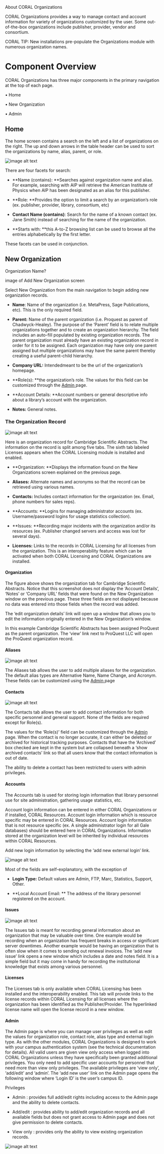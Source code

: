 About CORAL Organizations

CORAL Organizations provides a way to manage contact and account information for variety of organizations customized by the user.  Some out-of-the-box organizations include publisher, provider, vendor and consortium.

CORAL TIP: New installations pre-populate the Organizations module with numerous organization names.    

# Component Overview

CORAL Organizations has three major components in the primary navigation at the top of each page.

• Home

• New Organization

• Admin

## Home

The home screen contains a search on the left and a list of organizations on the right.  The up and down arrows in the table header can be used to sort the organizations by name, alias, parent, or role.

![image alt text](img/image_0.png)

There are four facets for search:

* **Name (contains):  **Searches against organization name and alias. For example, searching with AIP will retrieve the American Institute of Physics when AIP has been designated as an alias for this publisher.  

* **Role:  **Provides the option to limit a search by an organization’s role (ex. publisher, provider, library, consortium, etc)

* **Contact Name (contains)**: Search for the name of a known contact (ex. Jane Smith) instead of searching for the name of the organization.   

* **Starts with: **this A-to-Z browsing list can be used to browse all the entries alphabetically by the first letter.  

These facets can be used in conjunction.  

## New Organization

Organization Name?

image of Add New Organization screen

Select New Organization from the main navigation to begin adding new organization records.

* **Name**:  Name of the organization (i.e. MetaPress, Sage Publications, etc). This is the only required field.

* **Parent:** Name of the parent organization (i.e. Proquest as parent of Chadwyck-Healey). The purpose of the ‘Parent’ field is to relate multiple organizations together and to create an organization hierarchy. The field includes an auto-fill populated by existing organization records. The parent organization must already have an existing organization record in order for it to be assigned. Each organization may have only one parent assigned but multiple organizations may have the same parent thereby creating a useful parent-child hierarchy.

* **Company URL:**  Intendedmeant to be the url of the organization’s homepage.

* **Role(s):  **the organization’s role. The values for this field can be customized through the [Admin](#bookmark=id.26in1rg)[ ](#bookmark=id.26in1rg)page.

* **Account Details: **Account numbers or general descriptive info about a library’s account with the organization.

* **Notes:** General notes.

### The Organization Record

![image alt text](img/image_1.png)

Here is an organization record for Cambridge Scientific Abstracts. The information on the record is split among five tabs. The sixth tab labeled Licenses appears when the CORAL Licensing module is installed and enabled.

* **Organization: **Displays the information found on the New Organizations screen explained on the previous page.

* **Aliases:** Alternate names and acronyms so that the record can be retrieved using various names.

* **Contacts:** Includes contact information for the organization (ex. Email, phone numbers for sales reps).

* **Accounts: **Logins for managing administrator accounts (ex. Username/password logins for usage statistics collection).

* **Issues: **Recording major incidents with the organization and/or its resources (ex. Publisher changed servers and access was lost for several days).

* **Licenses:** Links to the records in CORAL Licensing for all licenses from the organization. This is an interoperability feature which can be activated when both CORAL Licensing and CORAL Organizations are installed.

#### Organization

The figure above shows the organization tab for Cambridge Scientific Abstracts. Notice that this screenshot does not display the ‘Account Details’, ‘Notes’ or ‘Company URL’ fields that were found on the New Organization window on the previous page. These three fields are not displayed because no data was entered into those fields when the record was added.

The ‘edit organization details’ link will open up a window that allows you to edit the information originally entered in the New Organization’s window.

In this example Cambridge Scientific Abstracts has been assigned ProQuest as the parent organization. The ‘view’ link next to ProQuest LLC will open the ProQuest organization record.

#### Aliases

![image alt text](img/image_2.png)

The Aliases tab allows the user to add multiple aliases for the organization.  The default alias types are Alternative Name, Name Change, and Acronym.  These fields can be customized using the [Admin](#bookmark=id.26in1rg)[ ](#bookmark=id.26in1rg)page

#### Contacts

![image alt text](img/image_3.png)

The Contacts tab allows the user to add contact information for both specific personnel and general support.  None of the fields are required except for Role(s).

The values for the ‘Role(s)’ field can be customized through the [Admin](#bookmark=id.26in1rg)[ ](#bookmark=id.26in1rg)page. When the contact is no longer accurate, it can either be deleted or archived for historical tracking purposes. Contacts that have the ‘Archived’ box checked are kept in the system but are collapsed beneath a ‘show archived contacts’ link so that all users know that the contact information is out of date.

The ability to delete a contact has been restricted to users with admin privileges.

#### Accounts

The Accounts tab is used for storing login information that library personnel use for site administration, gathering usage statistics, etc.

Account login information can be entered in either CORAL Organizations or if installed, CORAL Resources. Account login information which is resource specific may be entered in CORAL Resources. Account login information that is not resource specific (ex. A single administrator login for all Gale databases) should be entered here in CORAL Organizations. Information stored at the organization level will be inherited by individual resources within CORAL Resources.

Add new login information by selecting the ‘add new external login’ link.

![image alt text](img/image_4.png)

Most of the fields are self-explanatory, with the exception of

* **Login Type:** Default values are Admin, FTP, Marc, Statistics, Support, Other.

* **Local Account Email: ** The address of the library personnel registered on the account.

#### Issues

![image alt text](img/image_5.png)

The Issues tab is meant for recording general information about an organization that may be valuable over time. One example would be recording when an organization has frequent breaks in access or significant server downtimes. Another example would be having an organization that is often slow when it comes to sending out renewal invoices. The ‘add new issue’ link opens a new window which includes a date and notes field. It is a simple field but it may come in handy for recording the institutional knowledge that exists among various personnel.

#### Licenses

The Licenses tab is only available when CORAL Licensing has been installed and the interoperability enabled. This tab will provide links to the license records within CORAL Licensing for all licenses where the organization has been identified as the Publisher/Provider. The hyperlinked license name will open the license record in a new window.

#### Admin

The Admin page is where you can manage user privileges as well as edit the values for organization role, contact role, alias type and external login type. As with the other modules, CORAL Organizations is designed to work with your campus authentication system (see the technical documentation for details). All valid users are given view only access when logged into CORAL Organizations unless they have specifically been granted additional privileges. You only need to add specific user accounts for personnel that need more than view only privileges. The available privileges are ‘view only’, ‘add/edit’ and ‘admin’. The ‘add new user’ link on the Admin page opens the following window where ‘Login ID’ is the user’s campus ID.

Privileges

* Admin : provides full add/edit rights including access to the Admin page and the ability to delete contacts.

* Add/edit : provides ability to add/edit organization records and all available fields but does not grant access to Admin page and does not give permission to delete contacts.

* View only : provides only the ability to view existing organization records.

![image alt text](image_6.png)
